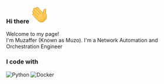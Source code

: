 ### Hi there  ![alt text](pics/waving_hand.gif)

<p>Welcome to my page! </br> I'm Muzaffer (Known as Muzo). I'm a Network Automation and Orchestration Engineer</p>

<h3>I code with</h3>
<p>
<img alt="Python" src="https://img.shields.io/badge/-python-65b8d8?style=flat-square&logo=python&logoColor=white" />
<img alt="Docker" src="https://img.shields.io/badge/-Docker-46a2f1?style=flat-square&logo=docker&logoColor=white" />
</p>


